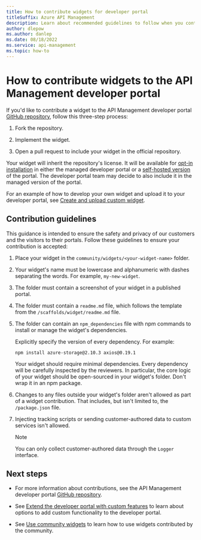 ```yaml
---
title: How to contribute widgets for developer portal
titleSuffix: Azure API Management
description: Learn about recommended guidelines to follow when you contribute a widget to the API Management developer portal repository.
author: dlepow
ms.author: danlep
ms.date: 08/18/2022
ms.service: api-management
ms.topic: how-to
---
```


# How to contribute widgets to the API Management developer portal

If you'd like to contribute a widget to the API Management developer portal [GitHub repository](https://github.com/Azure/api-management-developer-portal), follow this three-step process:

1. Fork the repository.

1. Implement the widget.

1. Open a pull request to include your widget in the official repository.

Your widget will inherit the repository's license. It will be available for [opt-in installation](developer-portal-use-community-widgets.md) in either the managed developer portal or a [self-hosted version](developer-portal-self-host.md) of the portal. The developer portal team may decide to also include it in the managed version of the portal.

For an example of how to develop your own widget and upload it to your developer portal, see [Create and upload custom widget](developer-portal-extend-custom-functionality.md#create-and-upload-custom-widget).

## Contribution guidelines

This guidance is intended to ensure the safety and privacy of our customers and the visitors to their portals. Follow these guidelines to ensure your contribution is accepted:

1. Place your widget in the `community/widgets/<your-widget-name>` folder.

1. Your widget's name must be lowercase and alphanumeric with dashes separating the words. For example, `my-new-widget`.

1. The folder must contain a screenshot of your widget in a published portal.

1. The folder must contain a `readme.md` file, which follows the template from the `/scaffolds/widget/readme.md` file.

1. The folder can contain an `npm_dependencies` file with npm commands to install or manage the widget's dependencies.

    Explicitly specify the version of every dependency. For example:  

    ```console
    npm install azure-storage@2.10.3 axios@0.19.1
    ```

    Your widget should require minimal dependencies. Every dependency will be carefully inspected by the reviewers. In particular, the core logic of your widget should be open-sourced in your widget's folder. Don't wrap it in an npm package.

1. Changes to any files outside your widget's folder aren't allowed as part of a widget contribution. That includes, but isn't limited to, the `/package.json` file.

1. Injecting tracking scripts or sending customer-authored data to custom services isn't allowed.

    > [!NOTE]
    > You can only collect customer-authored data through the `Logger` interface.

## Next steps

- For more information about contributions, see the API Management developer portal [GitHub repository](https://github.com/Azure/api-management-developer-portal/).

- See [Extend the developer portal with custom features](developer-portal-extend-custom-functionality.md) to learn about options to add custom functionality to the developer portal.

- See [Use community widgets](developer-portal-use-community-widgets.md) to learn how to use widgets contributed by the community.